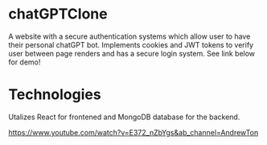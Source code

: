 # chatGPTClone

A website with a secure authentication systems which allow user to have their personal chatGPT bot. Implements cookies and JWT tokens to verify user between page renders and has a secure login system. See link below for demo!

# Technologies

Utalizes React for frontened and MongoDB database for the backend. 

https://www.youtube.com/watch?v=E372_nZbYgs&ab_channel=AndrewTon
